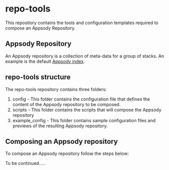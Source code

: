 # repo-tools
This repository contains the tools and configuration templates required to compose an Appsody Repository.

## Appsody Repository
An Appsody repository is a collection of meta-data for a group of stacks. An example is the default [Appsody index](https://github.com/appsody/stacks/releases/latest/download/incubator-index.yaml).

## repo-tools structure
The repo-tools repository contains three folders:
1) config - This folder contains the configuration file that defines the content of the Appsody repository to be composed.
2) scripts - This folder contains the scripts that will compose the Appsody repository
3) example_config - This folder contains sample configuration files and previews of the resulting Appsody repository.

## Composing an Appsody repository
To compose an Appsody repository follow the steps below:

To be continued.....